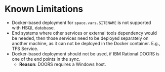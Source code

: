 # Known Limitations

* Docker-based deployment for <code class="expression">space.vars.SITENAME</code> is not supported with HSQL database.
* End systems where other services or external tools dependency would be needed, then those services need to be deployed separately on another machine, as it can not be deployed in the Docker container. E.g., TFS Service.
* Docker-based deployment should not be used, if IBM Rational DOORS is one of the end points in the sync.  
    * **Reason:** DOORS requires a Windows host.
